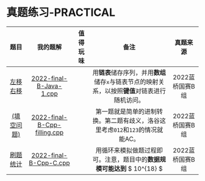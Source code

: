 # 真题练习-PRACTICAL

| 题目 | 我的题解 | 值得玩味 | 备注 | 真题来源 |
|:---:|:---:|:---:|:---:|:---:|
|[左移右移](https://www.lanqiao.cn/problems/2219/learning/)|[2022-final-B-Java-1.cpp](./2022-final-B-Java-1.cpp)|  | 用**链表**储存序列，并用**数组**储存`x`与链表节点的映射关系，以按照**键值**对链表进行随机访问。 | 2022蓝桥国赛B组 |
|[(填空问题)](https://www.luogu.com.cn/problem/P8771)|[2022-final-B-Cpp-filling.cpp](./2022-final-B-Cpp-filling.cpp)|  | 第一题就是简单的进制转换。第二题有歧义，洛谷这里考虑`012`和`123`的情况就能AC。 | 2022蓝桥国赛B组 |
|[刷题统计](https://www.luogu.com.cn/problem/P8780)|[2022-final-B-Cpp-C.cpp](./2022-final-B-Cpp-C.cpp)|  | 用循环来模拟做题过程即可。注意，题目中的**数据规模可能达到** $ 10^{18} $ | 2022蓝桥国赛B组 |

